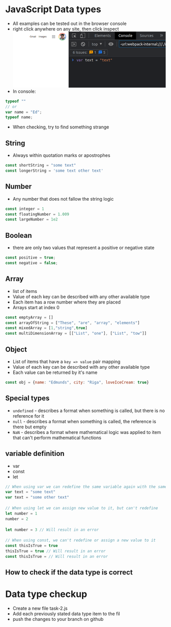 # JavaScript Data types

- All examples can be tested out in the browser console
- right click anywhere on any site, then click inspect
![img](img/browser-console.png)
- In console:
```js
typeof ""
// or
var name = "Ed";
typeof name;
```
- When checking, try to find something strange

## String
- Always within quotation marks or apostrophes
```js
const shortString = "some text" 
const longerString = 'some text other text' 
```
## Number
- Any number that does not fallow the string logic 
```js
const integer = 1
const floatingNumber = 1.009
const largeNumber = 1e2
```

## Boolean
- there are only two values that represent a positive or negative state
```js
const positive = true;
const negative = false;
```

## Array
- list of items
- Value of each key can be described with any other available type
- Each item has a row number where they are placed
- Arrays start at index 0
```js
const emptyArray = []
const arrayOfString = ["These", "are", "array", "elements"]
const mixedArray = [1,"string",true]
const multiDimensionArray = [["List", "one"], ["List", "tow"]]
```

## Object
- List of items that have a `key => value` pair mapping
- Value of each key can be described with any other available type
- Each value can be returned by it's name
```js
const obj = {name: "Edmunds", city: "Riga", loveIceCream: true}
```

## Special types
- `undefined` - describes a format when something is called, but there is no reference for it
- `null` - describes a format when something is called, the reference is there but empty
- `NaN` - describes a format where mathematical logic was applied to item that can't perform mathematical functions

## variable definition
- var
- const
- let
```js
// When using var we can redefine the same variable again with the same name
var text = "some text"
var text = "some other text"

// When using let we can assign new value to it, but can't redefine
let number = 1 
number = 2 

let number = 3 // Will result in an error

// When using const, we can't redefine or assign a new value to it
const thisIsTrue = true
thisIsTrue = true // Will result in an error
const thisIsTrue = // Will result in an error
```

## How to check if the data type is correct

# Data type checkup
- Create a new file task-2.js
- Add each previously stated data type item to the fil
- push the changes to your branch on github